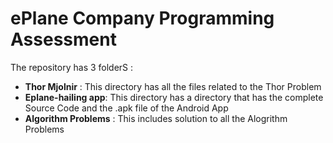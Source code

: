 # ePlane Company Programming Assessment

The repository has 3 folderS :

-   **Thor Mjolnir** : This directory has all the files related to the Thor Problem
-   **Eplane-hailing app**: This directory has a directory that has the complete Source Code and the .apk file of the Android App
-   **Algorithm Problems** : This includes solution to all the Alogrithm Problems

